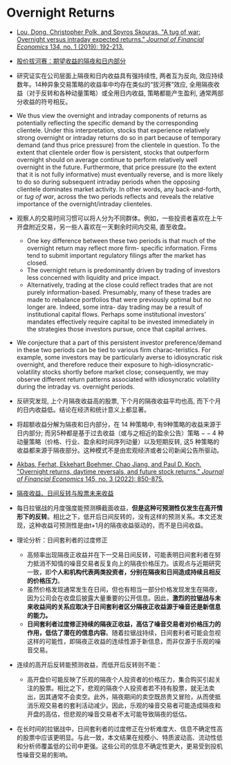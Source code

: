 # Overnight Returns

- [Lou, Dong, Christopher Polk, and Spyros Skouras. "A tug of war: Overnight versus intraday expected returns." *Journal of Financial Economics* 134, no. 1 (2019): 192-213.](https://www.sciencedirect.com/science/article/pii/S0304405X19300650)
- [股价拔河赛：期望收益的隔夜和日内部分](https://mp.weixin.qq.com/s?__biz=MzA4MTMzOTQ3Mw==&mid=2650328837&idx=1&sn=cc5f5c40eb3bd22e3892fda985bdf9c1&chksm=879a1a3bb0ed932d76b1d9114bf6ca7aeba8da561f43d3f5ddf20883ff047a5175fb3a461f11&scene=21#wechat_redirect)
- 研究证实在公司层面上隔夜和日内收益具有强持续性, 两者互为反向, 效应持续数年。14种异象交易策略的收益率中均存在类似的“拔河赛”效应, 全用隔夜收益（对于反转和各种动量策略）或全用日内收益, 策略都能产生盈利, 通常两部分收益的符号相反。
- We thus view the overnight and intraday components of returns as potentially reflecting the specific demand by the corresponding clientele. Under this interpretation, stocks that experience relatively strong overnight or intraday returns do so in part because of temporary demand (and thus price pressure) from the clientele in question. To the extent that clientele order flow is persistent, stocks that outperform overnight should on average continue to perform relatively well overnight in the future. Furthermore, that price pressure (to the extent that it is not fully informative) must eventually reverse, and is more likely to do so during subsequent intraday periods when the opposing clientele dominates market activity. In other words, any back-and-forth, or *tug of war*, across the two periods reflects and reveals the relative importance of the overnight/intraday clienteles.
- 观察人的交易时间习惯可以将人分为不同群体。例如，一些投资者喜欢在上午开盘附近交易，另一些人喜欢在一天剩余时间内交易, 直至收盘。
  - One key difference between these two periods is that much of the overnight return may reflect more firm- specific information. Firms tend to submit important regulatory filings after the market has closed.
  - The overnight return is predominantly driven by trading of investors less concerned with liquidity and price impact. 
  - Alternatively, trading at the close could reflect trades that are not purely information-based. Presumably, many of these trades are made to rebalance portfolios that were previously optimal but no longer are. Indeed, some intra- day trading may be a result of institutional capital flows. Perhaps some institutional investors’ mandates effectively require capital to be invested immediately in the strategies those investors pursue, once that capital arrives.
- We conjecture that a part of this persistent investor preference/demand in these two periods can be tied to various firm charac-teristics. For example, some investors may be particularly averse to idiosyncratic risk overnight, and therefore reduce their exposure to high-idiosyncratic-volatility stocks shortly before market close; consequently, we may observe different return patterns associated with idiosyncratic volatility during the intraday vs. overnight periods.
- 反研究发现, 上个月隔夜收益高的股票, 下个月的隔夜收益平均也高, 而下个月的日内收益低。结论在经济和统计意义上都显著。
- 将超额收益分解为隔夜和日内部分，在 14 种策略中, 有9种策略的收益来源于日内部分; 而另5种都是基于过去收益（或与之相近的盈余公告）策略 $--4$ 种动量策略（价格、行业、盈余和时间序列动量）以及短期反转, 这5 种策略的收益都来源于隔夜部分。这种模式不是由宏观经济或者公司新闻公告所驱动。



- [Akbas, Ferhat, Ekkehart Boehmer, Chao Jiang, and Paul D. Koch. "Overnight returns, daytime reversals, and future stock returns." *Journal of Financial Economics* 145, no. 3 (2022): 850-875.](https://www.sciencedirect.com/science/article/abs/pii/S0304405X21004116)

- [隔夜收益、日间反转与股票未来收益](https://zhuanlan.zhihu.com/p/566808433)
- 每日拉锯战的月度强度能预测横截面收益，**但是这种可预测性仅发生在高开情形下的反转**。相比之下，低开后日间反转的，没有这样的预测关系。本文还发现，这种收益可预测性是由t+1月的隔夜收益驱动的，而不是日间收益。
- 理论分析：日间套利者的过度修正
  - 高频率出现隔夜正收益并在下一交易日间反转，可能表明日间套利者在努力抵消不知情的噪音交易者反复向上的隔夜价格压力。该观点与近期研究一致，即**个人和机构代表两类投资者，分别在隔夜和日间造成持续且相反的价格压力**。
  - 虽然价格发现通常发生在日间，但也有相当一部分价格发现发生在隔夜，因为公司会在收盘后披露大量重要的公开信息。因此，**激烈的拉锯战与未来收益间的关系应取决于日间套利者区分隔夜正收益源于噪音还是新信息的能力。**
  - **日间套利者过度修正持续的隔夜正收益，高估了噪音交易者对价格压力的作用，低估了潜在的信息内容**。随着拉锯战持续，日间套利者可能会忽视这样的可能性，即隔夜正收益的连续性源于新信息，而非仅源于乐观的噪音交易。

- 连续的高开后反转能预测收益，而低开后反转则不能：
  - 高开盘价可能反映了乐观的隔夜个人投资者的价格压力，集合购买引起关注的股票。相比之下，悲观的隔夜个人投资者若不持有股票，就无法卖出，因其通常不会卖空。此外，隔夜期间的卖空既昂贵又冒险，从而使抵消乐观交易者的套利活动减少。因此，乐观的噪音交易者可能造成隔夜和开盘的高估，但悲观的噪音交易者不太可能导致隔夜的低估。
- 在长时间的拉锯战中，日间套利者的过度修正在分析难度大、信息不确定性高的股票中应该更明显。与此一致，本文结果在规模小、特质波动高、流动性低和分析师覆盖低的公司中更强。这些公司的信息不确定性更大，更易受到投机性噪音交易的影响。